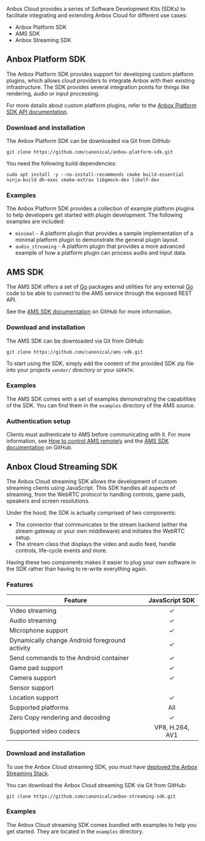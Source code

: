 Anbox Cloud provides a series of Software Development Kits (SDKs) to facilitate integrating and extending Anbox Cloud for different use cases:

- Anbox Platform SDK
- AMS SDK
- Anbox Streaming SDK

## Anbox Platform SDK

The Anbox Platform SDK provides support for developing custom platform plugins, which allows cloud providers to integrate Anbox with their existing infrastructure. The SDK provides several integration points for things like rendering, audio or input processing.

For more details about custom platform plugins, refer to the [Anbox Platform SDK API documentation](https://anbox-cloud.github.io/latest/anbox-platform-sdk/).

### Download and installation

The Anbox Platform SDK can be downloaded via Git from GitHub:

    git clone https://github.com/canonical/anbox-platform-sdk.git

You need the following build dependencies:

    sudo apt install -y --no-install-recommends cmake build-essential ninja-build dh-exec cmake-extras libgmock-dev libelf-dev

### Examples

The Anbox Platform SDK provides a collection of example platform plugins to help developers get started with plugin development. The following examples are included:

* `minimal` - A platform plugin that provides a sample implementation of a minimal platform plugin to demonstrate the general plugin layout.
* `audio_streaming` - A platform plugin that provides a more advanced example of how a platform plugin can process audio and input data.

## AMS SDK

The AMS SDK offers a set of [Go](https://golang.org/) packages and utilities for any external [Go](https://golang.org/) code to be able to connect to the AMS service through the exposed REST API.

See the [AMS SDK documentation](https://github.com/canonical/ams-sdk) on GitHub for more information.

### Download and installation

The AMS SDK can be downloaded via Git from GitHub:

    git clone https://github.com/canonical/ams-sdk.git

To start using the SDK, simply add the content of the provided SDK zip file into your projects `vendor/` directory or your `GOPATH`.

### Examples

The AMS SDK comes with a set of examples demonstrating the capabilities of the SDK. You can find them in the `examples` directory of the AMS source.

### Authentication setup

Clients must authenticate to AMS before communicating with it. For more information, see [How to control AMS remotely](https://discourse.ubuntu.com/t/managing-ams-access/17774) and the [AMS SDK documentation](https://github.com/canonical/ams-sdk) on GitHub.

## Anbox Cloud Streaming SDK

The Anbox Cloud streaming SDK allows the development of custom streaming clients using JavaScript. This SDK handles all aspects of streaming, from the WebRTC protocol to handling controls, game pads, speakers and screen resolutions.

Under the hood, the SDK is actually comprised of two components:

* The connector that communicates to the stream backend (either the stream gateway or your own middleware) and initiates the WebRTC setup.
* The stream class that displays the video and audio feed, handle controls, life-cycle events and more.

Having these two components makes it easier to plug your own software in the SDK rather than having to re-write everything again.

### Features

| Feature                                          | JavaScript SDK |
|--------------------------------------------------|:--------------:|
| Video streaming                                  |        ✓       |
| Audio streaming                                  |        ✓       |
| Microphone support                               |        ✓       |
| Dynamically change Android foreground activity   |        ✓       |
| Send commands to the Android container           |        ✓       |
| Game pad support                                 |        ✓       |
| Camera support                                   |        ✓       |
| Sensor support                                   |                 |
| Location support                                 |        ✓       |
| Supported platforms                              |       All       |
| Zero Copy rendering and decoding                 |        ✓       |
| Supported video codecs                           | VP8, H.264, AV1 |

### Download and installation

To use the Anbox Cloud streaming SDK, you must have [deployed the Anbox Streaming Stack](https://discourse.ubuntu.com/t/installation-quickstart/17744).

You can download the Anbox Cloud streaming SDK via Git from GitHub:

    git clone https://github.com/canonical/anbox-streaming-sdk.git

### Examples

The Anbox Cloud streaming SDK comes bundled with examples to help you get started. They are located in the `examples` directory.
